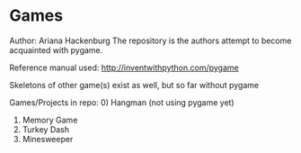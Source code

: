 # Games

Author: Ariana Hackenburg
The repository is the authors attempt to become acquainted with pygame.

Reference manual used:
http://inventwithpython.com/pygame

Skeletons of other game(s) exist as well, but so far without pygame

Games/Projects in repo:
0) Hangman (not using pygame yet) 
1) Memory Game 
2) Turkey Dash
3) Minesweeper


